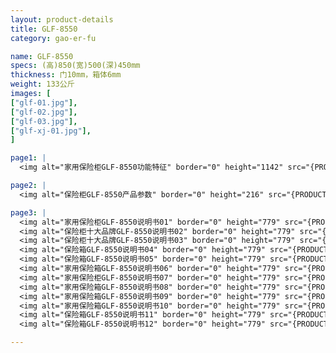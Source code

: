 ```yaml
---
layout: product-details
title: GLF-8550
category: gao-er-fu

name: GLF-8550
specs: (高)850(宽)500(深)450mm
thickness: 门10mm，箱体6mm
weight: 133公斤
images: [
["glf-01.jpg"],
["glf-02.jpg"],
["glf-03.jpg"],
["glf-xj-01.jpg"],
]

page1: |
  <img alt="家用保险柜GLF-8550功能特征" border="0" height="1142" src="{PRODUCT_IMAGES}glf-gn.jpg" width="538" />

page2: |
  <img alt="保险柜GLF-8550产品参数" border="0" height="216" src="{PRODUCT_IMAGES}glf-cpcs.jpg" width="538" />

page3: |
  <img alt="家用保险柜GLF-8550说明书01" border="0" height="779" src="{PRODUCT_IMAGES}glf-sm01.jpg" width="528" /><br />
  <img alt="保险柜十大品牌GLF-8550说明书02" border="0" height="779" src="{PRODUCT_IMAGES}glf-sm02.jpg" width="528" /><br />
  <img alt="保险柜十大品牌GLF-8550说明书03" border="0" height="779" src="{PRODUCT_IMAGES}glf-sm03.jpg" width="528" /><br />
  <img alt="保险箱GLF-8550说明书04" border="0" height="779" src="{PRODUCT_IMAGES}glf-sm04.jpg" width="528" /><br />
  <img alt="保险箱GLF-8550说明书05" border="0" height="779" src="{PRODUCT_IMAGES}glf-sm05.jpg" width="528" /><br />
  <img alt="家用保险箱GLF-8550说明书06" border="0" height="779" src="{PRODUCT_IMAGES}glf-sm06.jpg" width="528" /><br />
  <img alt="家用保险柜GLF-8550说明书07" border="0" height="779" src="{PRODUCT_IMAGES}glf-sm07.jpg" width="528" /><br />
  <img alt="家用保险箱GLF-8550说明书08" border="0" height="779" src="{PRODUCT_IMAGES}glf-sm08.jpg" width="528" /><br />
  <img alt="家用保险箱GLF-8550说明书09" border="0" height="779" src="{PRODUCT_IMAGES}glf-sm09.jpg" width="528" /><br />
  <img alt="家用保险箱GLF-8550说明书10" border="0" height="779" src="{PRODUCT_IMAGES}glf-sm10.jpg" width="528" /><br />
  <img alt="保险箱GLF-8550说明书11" border="0" height="779" src="{PRODUCT_IMAGES}glf-sm11.jpg" width="528" /><br />
  <img alt="保险箱GLF-8550说明书12" border="0" height="779" src="{PRODUCT_IMAGES}glf-sm12.jpg" width="528" />

---
```

